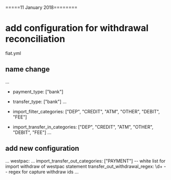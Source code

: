 =====11 January 2018========
# add configuration for withdrawal reconciliation

fiat.yml
## name change

...
-  payment_type: ["bank"]
+  transfer_type: ["bank"]
...
-  import_filter_categories: ["DEP", "CREDIT", "ATM", "OTHER", "DEBIT", "FEE"]
+  import_transfer_in_categories: ["DEP", "CREDIT", "ATM", "OTHER", "DEBIT", "FEE"]
...

## add new configuration

...
westpac:
  ...
  import_transfer_out_categories: ["PAYMENT"]    -- white list for import withdraw of westpac statement
  transfer_out_withdrawal_regex: \d+             -- regex for capture withdraw ids
...
